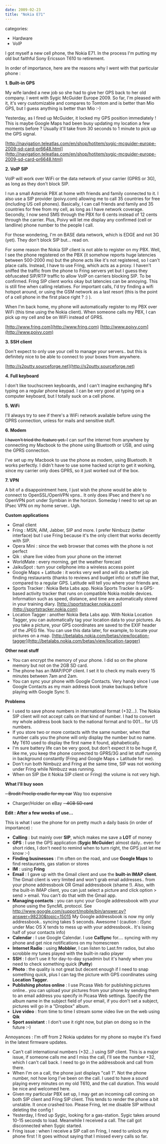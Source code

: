 ```yaml
---
date: 2009-02-23
title: "Nokia E71"
---
```








categories:
- Hardware
- VoIP


I got myself a new cell phone, the Nokia E71. In the process I'm putting my old but faithful Sony Ericsson T610 to retirement.

In order of importance, here are the reasons why I went with that particular phone :

**1. Built-in GPS**

My wife landed a new job so she had to give her GPS back to her old company.
I went with Sygic McGuider Europe 2009. So far, I'm pleased with it, it's very customizable and compares to Tomtom and is better than Mio GPS, but I guess anything is better than Mio :-)

Yesterday, as I fired up McGuider, it locked my GPS position immediately ! This is maybe Google Maps had been busy updating my location a few moments before ? Usually it'll take from 30 seconds to 1 minute to pick up the GPS signal.

[http://navigation.teleatlas.com/en/shop/hotitem/sygic-mcguider-europe-2009-sd-card-pr6648.html](http://navigation.teleatlas.com/en/shop/hotitem/sygic-mcguider-europe-2009-sd-card-pr6648.html)

**2. VoIP SIP**

VoIP will work over WiFi or the data network of your carrier (GPRS or 3G), as long as they don't block SIP.

I run a small Asterisk PBX at home with friends and family connected to it. 
I also use a SIP provider (poivy.com) allowing me to call 35 countries for free (including US cell phones).
Basically, I can call friends and family and 35 countries for free from my cell, as long as I have network coverage.
Secondly, I now send SMS through the PBX for 6 cents instead of 12 cents through the carrier.
Plus, Poivy will let me display any confirmed (cell or landline) phone number to the people I call.

For those wondering, I'm on BASE data network, which is EDGE and not 3G (yet). They don't block SIP but... read on.

For some reason the Nokia SIP client is not able to register on my PBX. Well, I see the phone registered on the PBX (it somehow reports huge latencies between 500-2000 ms) but the phone acts like it's not registered, so I can't place calls.
Instead, I have to use Fring, which acts as a proxy. I haven't sniffed the traffic from the phone to Fring servers yet but I guess they obfuscated SIP/RTP traffic to allow VoIP on carriers blocking SIP. To be confirmed.
Fring SIP client works okay but latencies can be annoying. This is still fine when calling relatives. For important calls, I'd try finding a wifi hotspot around, or using the GSM network as a last resort (this is the point of a cell phone in the first place right ? :) ).

When I'm back home, my phone will automatically register to my PBX over WiFi (this time using the Nokia client). When someone calls my PBX, I can pick up my cell and be on WiFi instead of GPRS.

[http://www.fring.com](http://www.fring.com)
[http://www.poivy.com](http://www.poivy.com)

**3. SSH client**

Don't expect to only use your cell to manage your servers.. but this is definitely nice to be able to connect to your boxes from anywhere.

[http://s2putty.sourceforge.net](http://s2putty.sourceforge.net)

**4. Full keyboard**

I don't like touchscreen keyboards, and I can't imagine exchanging IM's typing on a regular phone keypad. I can be very good at typing on a computer keyboard, but I totally suck on a cell phone.

**5. WiFi**

I'll always try to see if there's a WiFi network available before using the GPRS connection, unless for mails and sensitive stuff.

**6. Modem**
 
<del>I haven't tried the feature yet. </del>
I can surf the internet from anywhere by connecting my Macbook to the phone using Bluetooth or USB, and using the GPRS connection.

I've set up my Macbook to use the phone as modem, using Bluetooth. It works perfectly. I didn't have to use some hacked script to get it working, since my carrier only does GPRS, so it just worked out of the box.

**7. VPN**

A bit of a disappointment here, I just wish the phone would be able to connect to OpenSSL/OpenVPN vpns.. 
It only does IPsec and there's no OpenVPN port under Symbian in the horizon.
Someday I need to set up an IPsec VPN on my home server.. Ugh.

**Custom applications**

- Gmail client
- Fring : MSN, AIM, Jabber, SIP and more. I prefer Nimbuzz (better interface) but I use Fring because it's the only client that works decently with SIP.
- Opera Mini : since the web browser that comes with the phone is not perfect
- Qik : share live video from your phone on the internet
- WorldMate : every morning, get the weather forecast
- JaikuSpot : turn your cellphone into a wireless access point
- Google Maps + Latitude : it works very well and will do a better job finding restaurants (thanks to reviews and budget info) or stuff like that, compared to a regular GPS. Latitude will tell you where your friends are.
- Sports Tracker : Nokia Beta Labs app. Nokia Sports Tracker is a GPS-based activity tracker that runs on compatible Nokia mobile devices. Information such as speed, distance, and time are automatically stored in your training diary. [http://sportstracker.nokia.com](http://sportstracker.nokia.com)
- Location Tagger : another Nokia Beta Labs app. With Nokia Location Tagger, you can automatically tag your location data to your pictures. As you take a picture, your GPS coordinates are saved to the EXIF header of the JPEG file. You can use this data later, for example, to locate your pictures on a map. [http://betalabs.nokia.com/betas/view/location-tagger](http://betalabs.nokia.com/betas/view/location-tagger)

**Other neat stuff**

- You can encrypt the memory of your phone. I did so on the phone memory but not on the 2GB SD card.
- The phone has an IMAP/POP client. I set it to check my mails every 15 minutes between 7am and 2am.
- You can sync your phone with Google Contacts. Very handy since I use Google Contacts as my main address book (make backups before playing with Google Sync !).

**Problems**

- I used to save phone numbers in international format (+32...). The Nokia SIP client will not accept calls on that kind of number. I had to convert my whole address book back to the national format and to 001... for US numbers.
- If you store two or more contacts with the same number, when that number calls you the phone will only display the number but no name. My T610 used to display the first name it found, alphabetically.
- I'm sure battery life can be very good, but don't expect it to be huge if, like me, you keep the phone connected to GPRS/3G and let stuff running in background constantly (Fring and Google Maps + Latitude for me).
- Don't run both Nimbuzz and Fring at the same time, SIP was not working under Fring while Nimbuzz was running.
- When on SIP (be it Nokia SIP client or Fring) the volume is not very high.

**What I'll buy soon**

<del>- Brodit Proclip cradle for my car</del> Way too expensive
- Charger/Holder on eBay
<del>- 4GB SD card</del> 

**Edit : After a few weeks of use...**

This is what I use the phone for on pretty much a daily basis (in order of importance) :
- **Calling** : but mainly over **SIP**, which makes me save a **LOT** of money
- **GPS** : I use the GPS application (**Sygic McGuider**) almost daily.. even for short rides, I don't need to remind when to turn right, the GPS just let me know :-)
- **Finding businesses** : I'm often on the road, and use **Google Maps** to find restaurants, gas station or stores
- **IM** : using **Fring**
- **Email** : I gave up with the Gmail client and use the **built-in IMAP client**. The Gmail client is very limited and won't grab email addresses.. from your phone addressbook OR Gmail addressbook (shame !). Also, with the built-in IMAP client, you can just select a picture and click option > send > email. You can't do that with the Gmail app.
- **Managing contacts** : you can sync your Google addressbook with your phone using the SyncML protocol. See http://www.google.com/support/mobile/bin/answer.py?answer=98230&topic=15015
My Google addressbook is now my only addressbook.. syncing takes 5 seconds. Awesome ! (caution : iSync under Mac OS X tends to mess up with your addressbook.. It's losing half of your contacts info)
- **Calendar** : I use Google Calendar. I use **CalSync** for.... syncing with my phone and get nice notifications on my homescreen
- **Internet Radio** : using **Mobbler**, I can listen to Last.fm radios, but also scrobble my tunes played with the built-in radio player
- **SSH** : I don't use it for day-to-day sysadmin but it's handy when you need to check something quick (**Putty**)
- **Photo** : the quality is not great but decent enough if I need to snap something quick, plus I can tag the picture with GPS coordinates using **Location Tagger**.
- **Publishing photos online** : I use Picasa Web for publishing pictures online.. you can upload your pictures from your phone by sending them to an email address you specify in Picasa Web settings. Specify the album name in the subject field of your email, if you don't set a subject, pictures will go in a "Dropbox" album.
- **Live video** : from time to time I stream some video live on the web using **Qik**
- **Sport assistant** : I don't use it right now, but plan on doing so in the future :-)

Annoyances :
I'm off from 2 Nokia updates for my phone so maybe it's fixed in the latest firmware updates.
- Can't call international numbers (+32...) using SIP client. This is a major issue, if someone calls me and I miss the call, I'll see the number +32, which I can't call back. I need to go in the addressbook and call from there.
- When I'm on a call, the phone just displays "call 1". Not the phone number, not how long I've been on the call. I used to have a sound playing every minutes on my old T610, and the call duration. This would be nice and welcomed here.
- Given my particular PBX set up, I may get an incoming call coming on both SIP client and Fring SIP client. This tends to render the phone a bit unstable. It once crashed too. Please Fring, let me disable SIP without deleting the config !
- Yesterday, I fired up Sygic, looking for a gas-station. Sygic takes around 10-15 seconds to load. Meanwhile I received a call. The call got disconnected when Sygic started.
- Fring issue : when I receive a SIP call on Fring, I need to unlock my phone first ! It goes without saying that I missed every calls so far.
